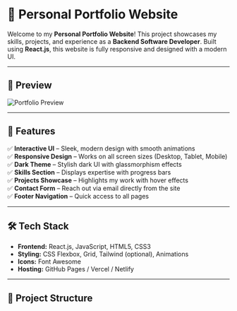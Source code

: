 # 🚀 Personal Portfolio Website

Welcome to my **Personal Portfolio Website**! This project showcases my skills, projects, and experience as a **Backend Software Developer**. Built using **React.js**, this website is fully responsive and designed with a modern UI.

---

## 📸 Preview
![Portfolio Preview](https://your-image-url.com)

---

## 📌 Features
✅ **Interactive UI** – Sleek, modern design with smooth animations  
✅ **Responsive Design** – Works on all screen sizes (Desktop, Tablet, Mobile)  
✅ **Dark Theme** – Stylish dark UI with glassmorphism effects  
✅ **Skills Section** – Displays expertise with progress bars  
✅ **Projects Showcase** – Highlights my work with hover effects  
✅ **Contact Form** – Reach out via email directly from the site  
✅ **Footer Navigation** – Quick access to all pages  

---

## 🛠️ **Tech Stack**
- **Frontend:** React.js, JavaScript, HTML5, CSS3  
- **Styling:** CSS Flexbox, Grid, Tailwind (optional), Animations  
- **Icons:** Font Awesome  
- **Hosting:** GitHub Pages / Vercel / Netlify  

---

## 📂 **Project Structure**
